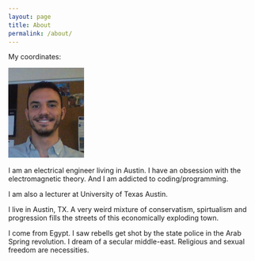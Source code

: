 ```yaml
---
layout: page
title: About
permalink: /about/
---
```

My coordinates: 
              
![Profile picture](/images/my-photo.png)

I am an electrical engineer living in Austin. I have an obsession with the electromagnetic theory. And I am addicted to coding/programming. 

I am also a lecturer at University of Texas Austin.

I live in Austin, TX. A very weird mixture of conservatism, spirtualism and progression fills the streets of this economically exploding town.

I come from Egypt. I saw rebells get shot by the state police in the Arab Spring revolution. I dream of a secular middle-east. Religious and sexual freedom are necessities.